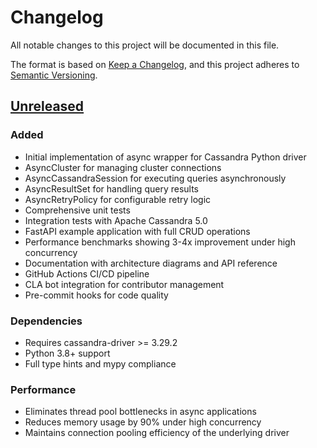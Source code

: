 # Changelog

All notable changes to this project will be documented in this file.

The format is based on [Keep a Changelog](https://keepachangelog.com/en/1.0.0/),
and this project adheres to [Semantic Versioning](https://semver.org/spec/v2.0.0.html).

## [Unreleased]

### Added
- Initial implementation of async wrapper for Cassandra Python driver
- AsyncCluster for managing cluster connections
- AsyncCassandraSession for executing queries asynchronously
- AsyncResultSet for handling query results
- AsyncRetryPolicy for configurable retry logic
- Comprehensive unit tests
- Integration tests with Apache Cassandra 5.0
- FastAPI example application with full CRUD operations
- Performance benchmarks showing 3-4x improvement under high concurrency
- Documentation with architecture diagrams and API reference
- GitHub Actions CI/CD pipeline
- CLA bot integration for contributor management
- Pre-commit hooks for code quality

### Dependencies
- Requires cassandra-driver >= 3.29.2
- Python 3.8+ support
- Full type hints and mypy compliance

### Performance
- Eliminates thread pool bottlenecks in async applications
- Reduces memory usage by 90% under high concurrency
- Maintains connection pooling efficiency of the underlying driver

[Unreleased]: https://github.com/yourusername/async-python-cassandra/commits/main